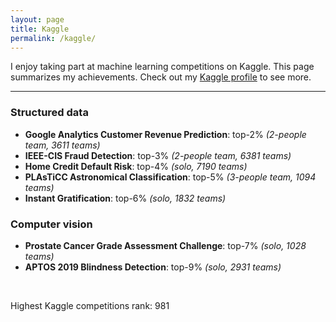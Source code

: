```yaml
---
layout: page
title: Kaggle
permalink: /kaggle/
---
```


I enjoy taking part at machine learning competitions on Kaggle. This page summarizes my achievements. Check out my [Kaggle profile](https://www.kaggle.com/kozodoi) to see more.

---

### Structured data

- **Google Analytics Customer Revenue Prediction**: top-2% *(2-people team, 3611 teams)*
- **IEEE-CIS Fraud Detection**: top-3% *(2-people team, 6381 teams)*
- **Home Credit Default Risk**: top-4% *(solo, 7190 teams)*
- **PLAsTiCC Astronomical Classification**: top-5% *(3-people team, 1094 teams)*
- **Instant Gratification**: top-6% *(solo, 1832 teams)*


### Computer vision

- **Prostate Cancer Grade Assessment Challenge**: top-7% *(solo, 1028 teams)*
- **APTOS 2019 Blindness Detection**: top-9% *(solo, 2931 teams)*

<br>

Highest Kaggle competitions rank: 981 